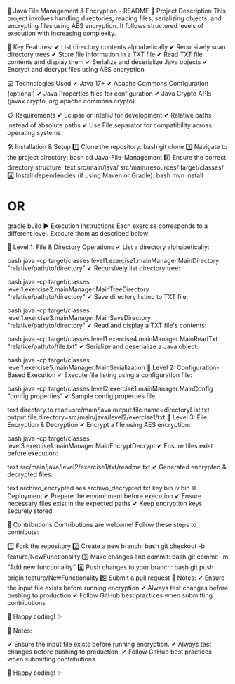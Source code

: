 📂 Java File Management & Encryption - README
📄 Project Description
This project involves handling directories, reading files, serializing objects, and encrypting files using AES encryption. It follows structured levels of execution with increasing complexity.

🔹 Key Features:
✔ List directory contents alphabetically ✔ Recursively scan directory trees ✔ Store file information in a TXT file ✔ Read TXT file contents and display them ✔ Serialize and deserialize Java objects ✔ Encrypt and decrypt files using AES encryption

💻 Technologies Used
✔ Java 17+ ✔ Apache Commons Configuration (optional) ✔ Java Properties files for configuration ✔ Java Crypto APIs (javax.crypto, org.apache.commons.crypto)

📋 Requirements
✔ Eclipse or IntelliJ for development ✔ Relative paths instead of absolute paths ✔ Use File.separator for compatibility across operating systems

🛠️ Installation & Setup
1️⃣ Clone the repository:
bash
git clone <repository-url>
2️⃣ Navigate to the project directory:
bash
cd Java-File-Management
3️⃣ Ensure the correct directory structure:
text
src/main/java/
src/main/resources/
target/classes/
4️⃣ Install dependencies (if using Maven or Gradle):
bash
mvn install
# OR
gradle build
▶️ Execution Instructions
Each exercise corresponds to a different level. Execute them as described below:

🔹 Level 1: File & Directory Operations
✔ List a directory alphabetically:

bash
java -cp target/classes level1.exercise1.mainManager.MainDirectory "relative/path/to/directory"
✔ Recursively list directory tree:

bash
java -cp target/classes level1.exercise2.mainManager.MainTreeDirectory "relative/path/to/directory"
✔ Save directory listing to TXT file:

bash
java -cp target/classes level1.exercise3.mainManager.MainSaveDirectory "relative/path/to/directory"
✔ Read and display a TXT file's contents:

bash
java -cp target/classes level1.exercise4.mainManager.MainReadTxt "relative/path/to/file.txt"
✔ Serialize and deserialize a Java object:

bash
java -cp target/classes level1.exercise5.mainManager.MainSerialization
🔹 Level 2: Configuration-Based Execution
✔ Execute file listing using a configuration file:

bash
java -cp target/classes level2.exercise1.mainManager.MainConfig "config.properties"
✔ Sample config.properties file:

text
directory.to.read=src/main/java
output.file.name=directoryList.txt
output.file.directory=src/main/java/level2/exercise1/txt
🔹 Level 3: File Encryption & Decryption
✔ Encrypt a file using AES encryption:

bash
java -cp target/classes level3.exercise1.mainManager.MainEncryptDecrypt
✔ Ensure files exist before execution:

text
src/main/java/level2/exercise1/txt/readme.txt
✔ Generated encrypted & decrypted files:

text
archivo_encrypted.aes
archivo_decrypted.txt
key.bin
iv.bin
🌐 Deployment
✔ Prepare the environment before execution ✔ Ensure necessary files exist in the expected paths ✔ Keep encryption keys securely stored

🤝 Contributions
Contributions are welcome! Follow these steps to contribute:

1️⃣ Fork the repository
2️⃣ Create a new branch:
bash
git checkout -b feature/NewFunctionality
3️⃣ Make changes and commit:
bash
git commit -m "Add new functionality"
4️⃣ Push changes to your branch:
bash
git push origin feature/NewFunctionality
5️⃣ Submit a pull request
📌 Notes:
✔ Ensure the input file exists before running encryption ✔ Always test changes before pushing to production ✔ Follow GitHub best practices when submitting contributions

🚀 Happy coding! ✨





📌 Notes:

✔ Ensure the input file exists before running encryption. ✔ Always test changes before pushing to production. ✔ Follow GitHub best practices when submitting contributions.

🚀 Happy coding! ✨

